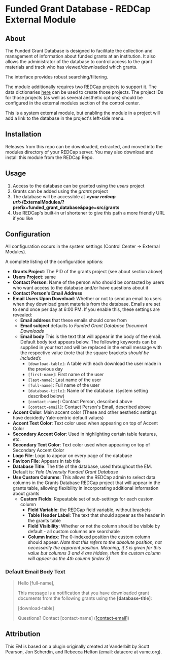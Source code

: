 # Funded Grant Database - REDCap External Module

## About

The Funded Grant Database is designed to facilitate the collection and management of information about funded grants at an institution. It also allows the administrator of the database to control access to the grant materials and track who has viewed/downloaded which grants.

The interface provides robust searching/filtering.

The module additionally requires two REDCap projects to support it. The data dictionaries [here](https://github.com/AndrewPoppe/funded_grant_database/tree/main/data_dictionary) can be used to create those projects. The project IDs for those projects (as well as several aesthetic options) should be configured in the external modules section of the control center.

This is a system external module, but enabling the module in a project will add a link to the database in the project's left-side menu.

## Installation

Releases from this repo can be downloaded, extracted, and moved into the modules directory of your REDCap server. You may also download and install this module from the REDCap Repo.

## Usage

1. Access to the database can be granted using the *users* project 
1. Grants can be added using the *grants* project
1. The database will be accessible at ***\<your redcap url\>*/ExternalModules/?prefix=funded_grant_database&page=src/grants**
1. Use REDCap's built-in url shortener to give this path a more friendly URL if you like

## Configuration

All configuration occurs in the system settings (Control Center -> External Modules). 

A complete listing of the configuration options:

* **Grants Project**: The PID of the grants project (see about section above)
* **Users Project**: same
* **Contact Person**: Name of the person who should be contacted by users who want access to the database and/or have questions about it
* **Contact Person's Email Address**
* **Email Users Upon Download**: Whether or not to send an email to users when they download grant materials from the database. Emails are set to send once per day at 6:00 PM. If you enable this, these settings are revealed:
    * **Email address** that these emails should come from
    * **Email subject** defaults to *Funded Grant Database Document Downloads*
    * **Email body** This is the text that will appear in the body of the email. Default body text appears below. The following keywords can be supplied in your text and will be replaced in the email message with the respective value (note that the square brackets *should be included*):
        * `[download-table]`: A table with each download the user made in the previous day
        * `[first-name]`: First name of the user
        * `[last-name]`: Last name of the user
        * `[full-name]`: Full name of the user
        * `[database-title]`: Name of the database. (system setting described below)
        * `[contact-name]`: Contact Person, described above
        * `[contact-email]`: Contact Person's Email, described above
* **Accent Color**: Main accent color (These and other aesthetic settings have decidedly Yale-centric default values)
* **Accent Text Color**: Text color used when appearing on top of Accent Color
* **Secondary Accent Color**: Used in highlighting certain table features, etc.
* **Secondary Text Color**: Text color used when appearing on top of Secondary Accent Color
* **Logo File**: Logo to appear on every page of the database
* **Favicon File**: Appears in tab title
* **Database Title**: The title of the database, used throughout the EM. Default is: *Yale University Funded Grant Database*
* **Use Custom Columns**: This allows the REDCap admin to select data columns in the Grants Database REDCap project that will appear in the grants table, allowing flexibility in incorporating additional information about grants
    * **Custom Fields**: Repeatable set of sub-settings for each custom column
        * **Field Variable**: the REDCap field variable, without brackets
        * **Table Header Label**: The text that should appear as the header in the grants table
        * **Field Visibility**: Whether or not the column should be visible by default - all custom columns are searchable
        * **Column Index**: The 0-indexed position the custom column should appear. *Note that this refers to the absolute position, not necessarily the apparent position. Meaning, if `5` is given for this value but columns 3 and 4 are hidden, then the custom column will appear as the 4th column (index 3)*

### Default Email Body Text

>Hello \[full-name\],  
>
>This message is a notification that you have downloaded grant documents from the following grants using the **\[database-title\]**:  
>
>\[download-table\]  
>
>Questions? Contact \[contact-name\] ([\[contact-email\]]("mailto:\[contact-email\]"))

## Attribution

This EM is based on a plugin originally created at Vanderbilt by Scott Pearson, Jon Scherdin, and Rebecca Helton (email: datacore at vumc.org). 